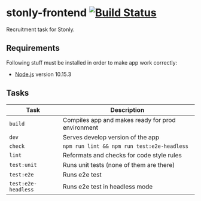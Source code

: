 # stonly-frontend [![Build Status](https://travis-ci.com/piotrmoszkowicz/stonly-frontend.svg?token=xekqxJ6rqHWZ9UVWqDYR&branch=master)](https://travis-ci.com/piotrmoszkowicz/stonly-frontend)

Recruitment task for Stonly.

## Requirements

Following stuff must be installed in order to make app work correctly:

* [Node.js](https://nodejs.org) version 10.15.3

## Tasks

Task                     | Description
-----                    | -----------
`build`                  | Compiles app and makes ready for prod environment
`dev`                    | Serves develop version of the app
`check`                  | `npm run lint && npm run test:e2e-headless`
`lint`                   | Reformats and checks for code style rules
`test:unit`              | Runs unit tests (none of them are there)
`test:e2e`               | Runs e2e test
`test:e2e-headless`      | Runs e2e test in headless mode
